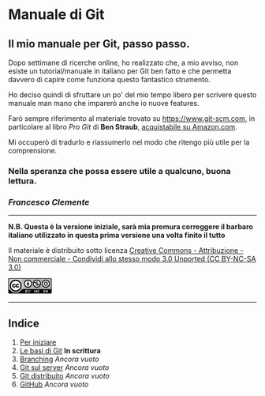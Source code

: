 # Manuale di Git
## Il mio manuale per Git, passo passo.

Dopo settimane di ricerche online, ho realizzato che, a mio avviso, non esiste un tutorial/manuale in italiano per Git ben fatto e che permetta davvero di capire come funziona questo fantastico strumento.

Ho deciso quindi di sfruttare un po' del mio tempo libero per scrivere questo manuale man mano che imparerò anche io nuove features.

Farò sempre riferimento al materiale trovato su https://www.git-scm.com, in particolare al libro *Pro Git* di **Ben Straub**, [acquistabile su Amazon.com][book].

Mi occuperò di tradurlo e riassumerlo nel modo che ritengo più utile per la comprensione.

### Nella speranza che possa essere utile a qualcuno, buona lettura.

### *Francesco Clemente*


---


**N.B. Questa è la versione iniziale, sarà mia premura correggere il barbaro italiano utilizzato in questa prima versione una volta finito il tutto**

Il materiale è distribuito sotto licenza [Creative Commons - Attribuzione - Non commerciale - Condividi allo stesso modo 3.0 Unported (CC BY-NC-SA 3.0)][licenza]

![Licenza CC BY-NC-SA 3.0](license.png "Licenza CC BY-NC-SA 3.0")

[licenza]: https://creativecommons.org/licenses/by-nc-sa/3.0/
[book]: https://www.amazon.com/Pro-Git-Scott-Chacon/dp/1484200772?ie=UTF8&camp=1789&creative=9325&creativeASIN=1430218339&linkCode=as2&tag=git-sfconservancy-20


---

## Indice
1. [Per iniziare][cap1]
2. [Le basi di Git][cap2] **In scrittura**
3. [Branching][cap3] *Ancora vuoto*
4. [Git sul server][cap4] *Ancora vuoto*
5. [Git distribuito][cap5] *Ancora vuoto*
6. [GitHub][cap6] *Ancora vuoto*

[cap1]: https://github.com/FraClem/GitTutorial/blob/master/1.%20Per%20iniziare.md
[cap2]: https://github.com/FraClem/GitTutorial/blob/master/2.%20Le%20basi%20di%20Git.md
[cap3]: https://github.com/FraClem/GitTutorial/blob/master/3.%20Branching.md
[cap4]: https://github.com/FraClem/GitTutorial/blob/master/4.%20Git%20sul%20server.md
[cap5]: https://github.com/FraClem/GitTutorial/blob/master/5.%20Git%20distribuito.md
[cap6]: https://github.com/FraClem/GitTutorial/blob/master/6.%20GitHub.md
